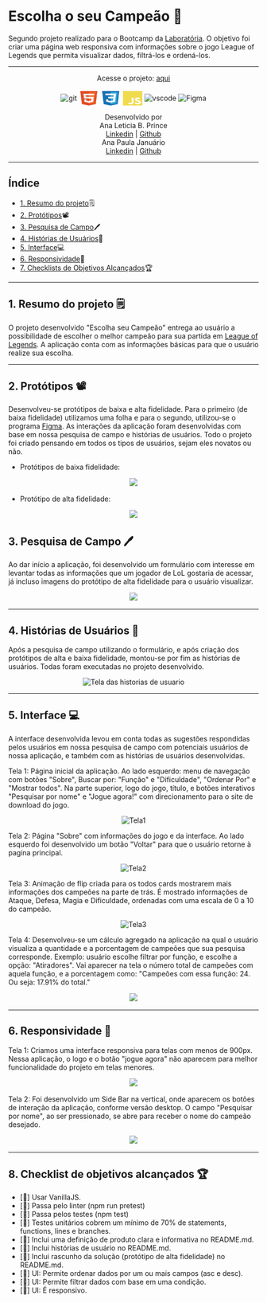 # Escolha o seu Campeão 🥇

Segundo projeto realizado para o Bootcamp da [Laboratória](https://www.laboratoria.la/br). O objetivo foi criar uma página web responsiva com informações sobre o jogo League of Legends que permita visualizar dados, filtrá-los e ordená-los. 

***
<div align="center">
  
  Acesse o projeto: [aqui](https://paulajanu.github.io/SAP009-data-lovers/)  
  <br>
  <img align="center" alt="git" height="30" width="40" src="https://cdn.jsdelivr.net/gh/devicons/devicon/icons/git/git-original.svg" />
  <img align="center" alt="HTML" height="30" width="40" src="https://raw.githubusercontent.com/devicons/devicon/master/icons/html5/html5-original.svg">
  <img align="center" alt="CSS" height="30" width="40" src="https://raw.githubusercontent.com/devicons/devicon/master/icons/css3/css3-original.svg">
  <img align="center" alt="Js" height="30" width="40" src="https://raw.githubusercontent.com/devicons/devicon/master/icons/javascript/javascript-plain.svg">
  <img align="center" alt="vscode" height="30" width="40" src="https://cdn.jsdelivr.net/gh/devicons/devicon/icons/vscode/vscode-original.svg" />
  <img align="center" alt="Figma" height="30" width="40" src="https://cdn.jsdelivr.net/gh/devicons/devicon/icons/figma/figma-original.svg" />
  <br>

  Desenvolvido por 
  <br>
  Ana Leticia B. Prince <br> 
  [Linkedin](https://www.linkedin.com/in/analeticiabacha) | [Github](https://github.com/analeticiabacha)
  <br>
  Ana Paula Januário <br>
  [Linkedin](https://www.linkedin.com/in/ana-paula-413517259/) | [Github](https://github.com/paulajanu)
</div>
 
***
## Índice

* [1. Resumo do projeto](#1-resumo-do-projeto)🗒️
* [2. Protótipos](#2-prototipos)📽️
* [3. Pesquisa de Campo](#3-pesquisa-de-campo)🖊️
* [4. Histórias de Usuários](#4-historias-de-usuarios)📌
* [5. Interface](#5-interface)💻
* [6. Responsividade](#6-responsividade)📱
* [7. Checklists de Objetivos Alcançados](#7-checklist-de-objetivos-alcançados)🏆

***
## 1. Resumo do projeto 🗒️

O projeto desenvolvido "Escolha seu Campeão" entrega ao usuário a possibilidade de escolher o melhor campeão para sua partida em [League of Legends](https://pt.wikipedia.org/wiki/League_of_Legends). A aplicação conta com as informações básicas para que o usuário realize sua escolha.

***
## 2. Protótipos 📽️

Desenvolveu-se protótipos de baixa e alta fidelidade. Para o primeiro (de baixa fidelidade) utilizamos uma folha e para o segundo, utilizou-se o programa [Figma](www.figma.com). As interações da aplicação foram desenvolvidas com base em nossa pesquisa de campo e histórias de usuários. Todo o projeto foi criado pensando em todos os tipos de usuários, sejam eles novatos ou não. 

- Protótipos de baixa fidelidade: 

<div align='center'>
<img src="https://user-images.githubusercontent.com/111135414/220668717-fe589993-b082-48a6-a01d-c11e1f309317.png"/>
</div>

- Protótipo de alta fidelidade:

<div align='center'>
<img src="https://user-images.githubusercontent.com/30864314/218770635-25c7c695-4228-4d06-a019-3e6199d90979.png"/>
</div>

## 3. Pesquisa de Campo 🖊️

Ao dar início a aplicação, foi desenvolvido um formulário com interesse em levantar todas as informações que um jogador de LoL gostaria de acessar, já incluso imagens do protótipo de alta fidelidade para o usuário visualizar.

<div align='center'>
<img src="https://user-images.githubusercontent.com/30864314/218821699-bbdac792-77a6-4e78-bad5-eb8eb33f144a.png"/>
</div> 

***

## 4. Histórias de Usuários 📌
 Após a pesquisa de campo utilizando o formulário, e após criação dos protótipos de alta e baixa fidelidade, montou-se por fim as histórias de usuários. 
 Todas foram executadas no projeto desenvolvido.
 
 <div align='center'>
 <img alt="Tela das historias de usuario" src="https://user-images.githubusercontent.com/30864314/218828808-386d4581-5261-473e-8956-c22490368625.png"/>
 </div> 
 
***

## 5. Interface 💻

A interface desenvolvida levou em conta todas as sugestões respondidas pelos usuários em nossa pesquisa de campo com potenciais usuários de nossa aplicação, e também com as histórias de usuários desenvolvidas.

Tela 1: Página inicial da aplicação. Ao lado esquerdo: menu de navegação com botões "Sobre", Buscar por: "Função" e "Dificuldade", "Ordenar Por" e "Mostrar todos".
Na parte superior, logo do jogo, título, e botões interativos "Pesquisar por nome" e "Jogue agora!" com direcionamento para o site de download do jogo.

<div align='center'>
<img alt="Tela1" src="https://user-images.githubusercontent.com/30864314/218776209-61077be1-f98c-434f-acf3-fe6cbdf888d3.png"/>
</div> 
 
Tela 2: Página "Sobre" com informações do jogo e da interface. Ao lado esquerdo foi desenvolvido um botão "Voltar" para que o usuário retorne à pagina principal.

<div align='center'>
<img alt="Tela2" src="https://user-images.githubusercontent.com/30864314/218776664-a9481f1a-5f50-4994-8cbd-2eb207daad8d.png"/>
</div> 
 
Tela 3: Animação de flip criada para os todos cards mostrarem mais informações dos campeões na parte de trás. É mostrado informações de Ataque, Defesa, Magia e Dificuldade, ordenadas com uma escala de 0 a 10 do campeão.

<div align='center'>
<img alt="Tela3" src="https://user-images.githubusercontent.com/30864314/218809695-e47446dc-08e0-4d44-b1cd-e5843e3604aa.png"/>
</div> 

Tela 4: Desenvolveu-se um cálculo agregado na aplicação na qual o usuário visualiza a quantidade e a porcentagem de campeões que sua pesquisa corresponde. 
Exemplo: usuário escolhe filtrar por função, e escolhe a opção: "Atiradores". Vai aparecer na tela o número total de campeões com aquela função, e a porcentagem como: "Campeões com essa função: 24. Ou seja: 17.91% do total."

<div align='center'>
<img src="https://user-images.githubusercontent.com/30864314/218814325-3d0c0212-0e3e-4b5b-8d19-bad84889eb7e.png"/>
</div> 
 
***
## 6. Responsividade 📱
Tela 1: Criamos uma interface responsiva para telas com menos de 900px. Nessa aplicação, o logo e o botão "jogue agora" não aparecem para melhor funcionalidade do projeto em telas menores. 
<div align='center'>
<img src="https://user-images.githubusercontent.com/30864314/218776897-c5b5d5cc-7344-4932-8e6e-3a1030619631.png"/>
</div> 

Tela 2: Foi desenvolvido um Side Bar na vertical, onde aparecem os botões de interação da aplicação, conforme versão desktop. O campo "Pesquisar por nome", ao ser pressionado, se abre para receber o nome do campeão desejado.

<div align='center'>
<img src="https://user-images.githubusercontent.com/30864314/218777226-3bef45cd-9d46-4f3f-bcb5-18ca0d189e4c.png"/>
</div> 

***
## 8. Checklist de objetivos alcançados 🏆 

 - [:star2:] Usar VanillaJS.
 - [:star2:] Passa pelo linter (npm run pretest)
 - [:star2:] Passa pelos testes (npm test)
 - [:star2:] Testes unitários cobrem um mínimo de 70% de statements, functions, lines e branches.
 - [:star2:] Inclui uma definição de produto clara e informativa no README.md.
 - [:star2:] Inclui histórias de usuário no README.md.
 - [:star2:] Inclui rascunho da solução (protótipo de alta fidelidade) no README.md.
 - [:star2:] UI: Permite ordenar dados por um ou mais campos (asc e desc).
 - [:star2:] UI: Permite filtrar dados com base em uma condição.
 - [:star2:] UI: É responsivo.

